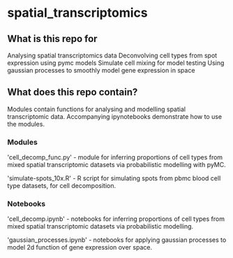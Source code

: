 # spatial_transcriptomics

## What is this repo for
Analysing spatial transcriptomics data
Deconvolving cell types from spot expression using pymc models
Simulate cell mixing for model testing
Using gaussian processes to smoothly model gene expression in space

## What does this repo contain?
Modules contain functions for analysing and modelling spatial transcriptomic data.
Accompanying ipynotebooks demonstrate how to use the modules.

### Modules

'cell_decomp_func.py' - module for inferring proportions of cell types from mixed spatial transcriptomic datasets via probabilistic modelling with pyMC.

'simulate-spots_10x.R' - R script for simulating spots from pbmc blood cell type datasets, for cell decomposition.

### Notebooks
'cell_decomp.ipynb' - notebooks for inferring proportions of cell types from mixed spatial transcriptomic datasets via probabilistic modelling.

'gaussian_processes.ipynb' - notebooks for applying gaussian processes to model 2d function of gene expression over space.


